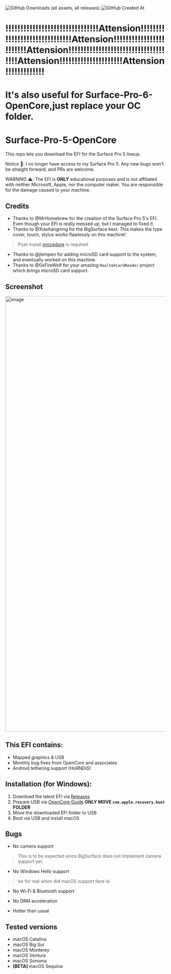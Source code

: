 ![GitHub Downloads (all assets, all releases)](https://img.shields.io/github/downloads/pgbsean/Surface-Pro-5-OpenCore/total) ![GitHub Created At](https://img.shields.io/github/created-at/pgbsean/Surface-Pro-5-OpenCore)

# !!!!!!!!!!!!!!!!!!!!!!!!!!!!!!!Attension!!!!!!!!!!!!!!!!!!!!!!!!!!!!!!Attension!!!!!!!!!!!!!!!!!!!!!!!!Attension!!!!!!!!!!!!!!!!!!!!!!!!!!!!!!!!!!!!Attension!!!!!!!!!!!!!!!!!!!!!Attension!!!!!!!!!!!!!

# It's also useful for Surface-Pro-6-OpenCore,just replace your OC folder. 
 


# Surface-Pro-5-OpenCore

This repo lets you download the EFI for the Surface Pro 5 lineup.

Notice 🔔: I no longer have access to my Surface Pro 5. Any new bugs won't be straight forward, and PRs are welcome.

WARNING ⚠️: The EFI is **ONLY** educational purposes and is not affiliated with neither Microsoft, Apple, nor the computer maker. You are responsible for the damage caused to your machine.

## Credits
+ Thanks to @MrHomebrew for the creation of the Surface Pro 5's EFI. Even though your EFI is really messed up, but I managed to fixed it.
+ Thanks to @Xiashangning for the BigSurface kext. This makes the type cover, touch, stylus works flawlessly on this machine!
> Post-install [procedure](https://github.com/Xiashangning/IPTSDaemon) is required.
+ Thanks to @jlempen for adding microSD card support to the system, and eventually worked on this machine.
+ Thanks to @0xFireWolf for your amazing `RealtekCardReader` project which brings microSD card support.

## Screenshot
<img width="1368" alt="image" src="https://github.com/PGBSean/Surface-Pro-5-OpenCore/assets/97381104/6b836385-6148-4c61-88de-3711c060a834">



## This EFI contains:
+ Mapped graphics & USB
+ Monthly bug fixes from OpenCore and associates
+ Android tethering support (HoRNDiS)

## Installation (for Windows):
1. Download the latest EFI via [Releases](https://github.com/PGBSean/Surface-Pro-5-OpenCore/releases/latest)
2. Prepare USB via [OpenCore Guide](https://dortania.github.io/OpenCore-Install-Guide/installer-guide/windows-install.html#making-the-installer) **ONLY MOVE `com.apple.recovery.boot` FOLDER**
3. Move the downloaded EFI folder to USB
4. Boot via USB and install macOS

## Bugs
+ No camera support
> This is to be expected since BigSurface does not implement camera support yet.

+ No Windows Hello support
> be for real when did macOS support face id

+ No Wi-Fi & Bluetooth support

+ No DRM acceleration

+ Hotter than usual


## Tested versions
+ macOS Catalina
+ macOS Big Sur
+ macOS Monterey
+ macOS Ventura
+ macOS Sonoma
+ **[BETA]** macOS Sequioa

